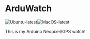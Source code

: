 # ArduWatch
![Ubuntu-latest](https://github.com/pouncer29/ArduWatch/workflows/ArduWatch-Ubuntu-Build/badge.svg?branch=master)![MacOS-latest](https://github.com/pouncer29/ArduWatch/workflows/ArduWatch-Mac-Build/badge.svg?branch=master)


This is my Arduino Neopixel/GPS watch!
